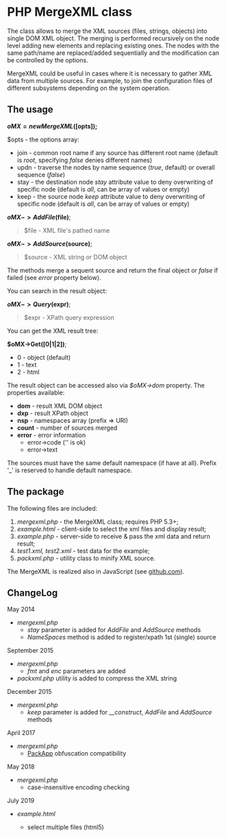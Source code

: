 PHP MergeXML class
==================

The class allows to merge the XML sources (files, strings, objects) into single DOM XML object.
The merging is performed recursively on the node level adding new elements and replacing existing ones.
The nodes with the same path/name are replaced/added sequentially and the modification can be controlled by the options.

MergeXML could be useful in cases where it is necessary to gather XML data from multiple sources.
For example, to join the configuration files of different subsystems depending on the system operation. 

The usage
---------

**$oMX = new MergeXML([$opts]);**

$opts - the options array:

- join - common root name if any source has different root name (default is *root*, specifying *false* denies different names)
- updn - traverse the nodes by name sequence (*true*, default) or overall sequence (*false*)
- stay - the destination node *stay* attribute value to deny overwriting of specific node (default is *all*, can be array of values or empty)
- keep - the source node *keep* attribute value to deny overwriting of specific node (default is *all*, can be array of values or empty)

**$oMX->AddFile($file)**;

> $file - XML file's pathed name

**$oMX->AddSource($source)**;

> $source - XML string or DOM object

The methods merge a sequent source and return the final object or *false* if failed (see *error* property below).

You can search in the result object:

**$oMX->Query($expr)**;

> $expr - XPath query expression

You can get the XML result tree:

**$oMX->Get([0|1|2])**;

- 0 - object (default)
- 1 - text
- 2 - html

The result object can be accessed also via *$oMX->dom* property. The properties available:

- **dom** - result XML DOM object
- **dxp** - result XPath object
- **nsp** - namespaces array (prefix => URI)
- **count** - number of sources merged
- **error** - error information
  - error->code ('' is ok)
  - error->text

The sources must have the same default namespace (if have at all).
Prefix '_' is reserved to handle default namespace.

The package
-----------

The following files are included:

1. *mergexml.php* - the MergeXML class; requires PHP 5.3+;
2. *example.html* - client-side to select the xml files and display result;
3. *example.php* - server-side to receive & pass the xml data and return result;
4. *test1.xml, test2.xml* - test data for the example;
5. *packxml.php* - utility class to minify XML source.

The MergeXML is realized also in JavaScript (see [github.com]).

ChangeLog
---------

May 2014

- *mergexml.php*
  - *stay* parameter is added for *AddFile* and *AddSource* methods
  - *NameSpaces* method is added to register/xpath 1st (single) source

September 2015

- *mergexml.php*
  - *fmt* and *enc* parameters are added
- *packxml.php* utility is added to compress the XML string

December 2015

- *mergexml.php*
  - *keep* parameter is added for *__construct*, *AddFile* and *AddSource* methods

April 2017

- *mergexml.php*
  - [PackApp] obfuscation compatibility

May 2018

- *mergexml.php*
  - case-insensitive encoding checking

July 2019

- *example.html*
  - select multiple files (html5)

  [github.com]: http://www.github.com/hareko/js-merge-xml
  [PackApp]: http://vregistry.com/packapp
